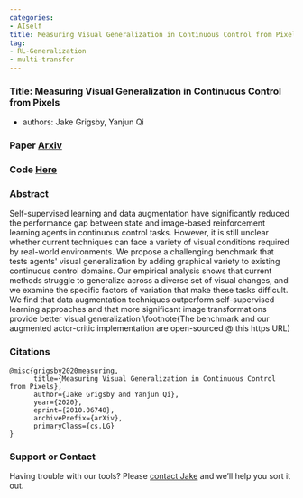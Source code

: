 ```yaml
---
categories:
- AIself
title: Measuring Visual Generalization in Continuous Control from Pixels
tag:
- RL-Generalization 
- multi-transfer
---
```


<a name="RL-Generalization"></a>

### Title: Measuring Visual Generalization in Continuous Control from Pixels

+ authors: Jake Grigsby, Yanjun Qi

### Paper [Arxiv](https://arxiv.org/abs/2010.06740)

### Code [Here](https://github.com/QData/dmc_remastered)

### Abstract
Self-supervised learning and data augmentation have significantly reduced the performance gap between state and image-based reinforcement learning agents in continuous control tasks. However, it is still unclear whether current techniques can face a variety of visual conditions required by real-world environments. We propose a challenging benchmark that tests agents' visual generalization by adding graphical variety to existing continuous control domains. Our empirical analysis shows that current methods struggle to generalize across a diverse set of visual changes, and we examine the specific factors of variation that make these tasks difficult. We find that data augmentation techniques outperform self-supervised learning approaches and that more significant image transformations provide better visual generalization \footnote{The benchmark and our augmented actor-critic implementation are open-sourced @ this https URL)


### Citations

```
@misc{grigsby2020measuring,
      title={Measuring Visual Generalization in Continuous Control from Pixels}, 
      author={Jake Grigsby and Yanjun Qi},
      year={2020},
      eprint={2010.06740},
      archivePrefix={arXiv},
      primaryClass={cs.LG}
}
```


### Support or Contact

Having trouble with our tools? Please [contact Jake](mailto:jcg6dn@virginia.edu) and we’ll help you sort it out.
